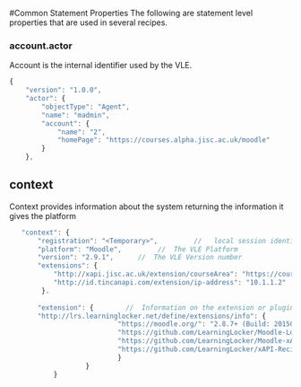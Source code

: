#Common Statement Properties
The following are statement level properties that are used in several recipes.

### account.actor
Account is the internal identifier used by the VLE.

``` Javascript
{
    "version": "1.0.0",
    "actor": {
        "objectType": "Agent",
        "name": "madmin",
        "account": {
            "name": "2",
            "homePage": "https://courses.alpha.jisc.ac.uk/moodle"
        }
    },
```


## context
Context provides information about the system returning the information it gives the platform

 ```Javascript
	"context": { 
		"registration": "<Temporary>",         //   local session identifier
        "platform": "Moodle",         //  The VLE Platform
        "version": "2.9.1",      //  The VLE Version number
        "extensions": {
        	"http://xapi.jisc.ac.uk/extension/courseArea": "https://courses.alpha.jisc.ac.uk/course/view.php?id=2194", //http://xapi.jisc.ac.uk/extensions/courseArea 
        	"http://id.tincanapi.com/extension/ip-address": "10.1.1.2"  //  The ip address of the system emitting the event
     	 }.
        
        "extension": {        //  Information on the extension or plugin emitting the event
		"http://lrs.learninglocker.net/define/extensions/info": {
                            "https://moodle.org/": "2.8.7+ (Build: 20150730)",
                            "https://github.com/LearningLocker/Moodle-Log-Expander": "0.4.2\n",
                            "https://github.com/LearningLocker/Moodle-xAPI-Translator": "0.4.1\n",
                            "https://github.com/LearningLocker/xAPI-Recipe-Emitter": "0.4.3\n"
           	 				}
					}
			}
 ```  
